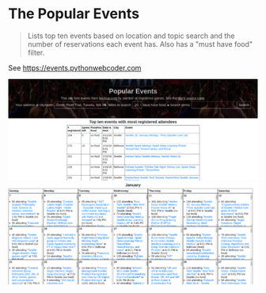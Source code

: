 # The Popular Events
> Lists top ten events based on location and topic search and the number of
> reservations each event has. Also has a "must have food" filter.

See https://events.pythonwebcoder.com

![](screenshot1.png)
![](screenshot2.png)
